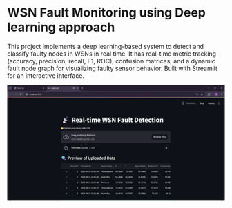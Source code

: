 # WSN Fault Monitoring using Deep learning approach
This project implements a deep learning-based system to detect and classify faulty nodes in WSNs in real time. It has real-time metric tracking (accuracy, precision, recall, F1, ROC), confusion matrices, and a dynamic fault node graph for visualizing faulty sensor behavior. Built with Streamlit for an interactive interface.

![Screenshot](Result_Images/pic1.png)



